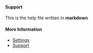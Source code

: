 #### Support

This is the help file written in **markdown**

#### More Information

- [Settings](/settings)
- [Support](/support)
